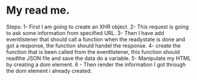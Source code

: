 # My read me.
Steps:
1- First I am going to create an XHR object.
2- This request is going to ask some information from specified URL.
3- Then I have add eventlistener that should call a function when the readystate is done and got a response, 
   the function should handel the response.
4- create the function that is been called from the eventlistener, this function should readthe JSON file and save the 
data do a variable.
5- Manipulate my HTML by creating a dom element.
6 - Then render the information I got through the dom element i already created.  
